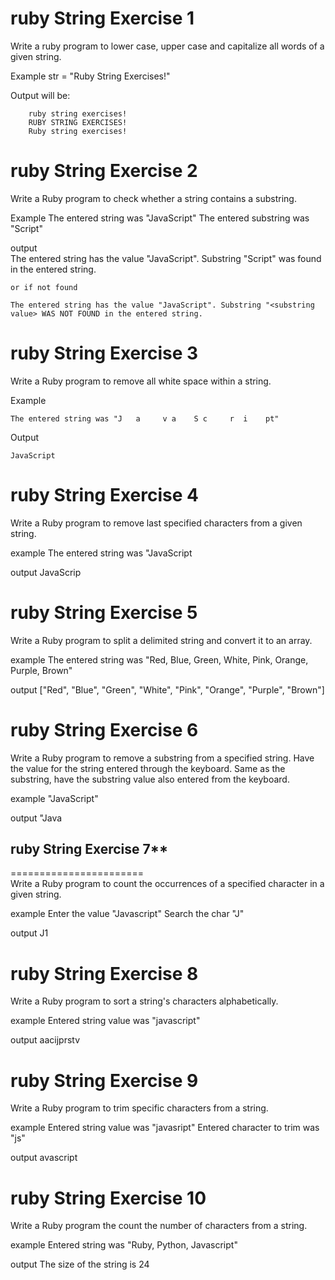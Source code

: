 ruby String Exercise 1
======================
Write a ruby program to lower case, upper case and capitalize all words of a given string.

Example
	str = "Ruby String Exercises!"

Output will be:

```
	ruby string exercises!
	RUBY STRING EXERCISES!
	Ruby string exercises!
```	

ruby String Exercise 2
======================
Write a Ruby program to check whether a string contains a substring. 

Example
	The entered string was "JavaScript"
	The entered substring was "Script"
	
output	
	The entered string has the value "JavaScript". Substring "Script" was found in the entered string.
	
	or if not found
	
	The entered string has the value "JavaScript". Substring "<substring value> WAS NOT FOUND in the entered string.
	

ruby String Exercise 3	
======================
Write a Ruby program to remove all white space within a string. 

Example

	The entered string was "J   a     v a    S c     r  i    pt"
	
Output

	JavaScript
	
	
ruby String Exercise 4	
======================
Write a Ruby program to remove last specified characters from a given string.

example
	The entered string was "JavaScript	
	
output
	JavaScrip
	
	
ruby String Exercise 5	
======================
Write a Ruby program to split a delimited string and convert it to an array. 

example
	The entered string was "Red, Blue, Green, White, Pink, Orange, Purple, Brown"	
	
output 
	["Red", "Blue", "Green", "White", "Pink", "Orange", "Purple", "Brown"]
	
	
ruby String Exercise 6	
======================
Write a Ruby program to remove a substring from a specified string. Have the value for
the string entered through the keyboard. Same as the substring, have the substring value also
entered from the keyboard.

example
	"JavaScript"
	
output
	"Java	
	
	
## ruby String Exercise 7**
=======================		
Write a Ruby program to count the occurrences of a specified character in a given string.	

example
	Enter the value "Javascript"
	Search the char "J"
	
output 
	J1
	
	
ruby String Exercise 8	
======================
Write a Ruby program to sort a string's characters alphabetically. 

example
	Entered string value was "javascript"
	
output
	aacijprstv
	
	
ruby String Exercise 9
======================
Write a Ruby program to trim specific characters from a string.

example
	Entered string value was "javasript"
	Entered character to trim was "js"
	
output
	avascript
	
	
ruby String Exercise 10
======================
Write a Ruby program the count the number of characters from a string.

example
	Entered string was "Ruby, Python, Javascript"

output 
	The size of the string is 24			
		
								
	
		
	
	
				

		
